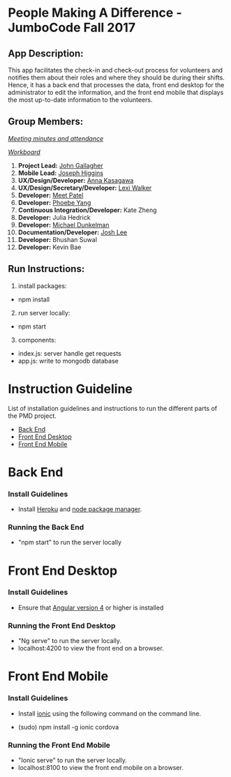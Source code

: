 # People Making A Difference - JumboCode Fall 2017

## App Description:

This app facilitates the check-in and check-out process for volunteers and notifies them about their roles and where they should be during their shifts. Hence, it has a back end that processes the data, front end desktop for the administrator to edit the information, and the front end mobile that displays the most up-to-date information to the volunteers.

## Group Members:
*[Meeting minutes and attendance](https://docs.google.com/document/d/1N00NRzfpxZeS0YZdeWgylskesGnfoaIyY7nKHNsEuiQ/edit?ts=59dc25a2)*

*[Workboard](https://trello.com/b/IyjLEkna/jumbocode-2017-pmd)*

1. **Project Lead:** [John Gallagher](http://www.johnjamesgallagher.com/)
2. **Mobile Lead:** [Joseph Higgins](https://adma.re/)
3. **UX/Design/Developer:** [Anna Kasagawa](http://kasagawa.github.io)
4. **UX/Design/Secretary/Developer:** [Lexi Walker](https://github.com/lexi-walker)
5. **Developer:** [Meet Patel](https://github.com/Meetia)
6. **Developer:** [Phoebe Yang](https://yyang08.github.io)
7. **Continuous Integration/Developer:** Kate Zheng
8. **Developer:** Julia Hedrick
9. **Developer:** [Michael Dunkelman](https://github.com/mdunkelman)
10. **Documentation/Developer:** [Josh Lee](http://joshleetufts.com/)
11. **Developer:** Bhushan Suwal
12. **Developer:** Kevin Bae

## Run Instructions:
1. install packages:
- npm install

2. run server locally:
- npm start

3. components:
- index.js: server handle get requests
- app.js: write to mongodb database

# Instruction Guideline

List of installation guidelines and instructions to run the different parts of the PMD project. 

* [Back End](#back-end)
* [Front End Desktop](#front-end-desktop)
* [Front End Mobile](#front-end-mobile)

# Back End

### Install Guidelines 

* Install [Heroku](https://devcenter.heroku.com/articles/getting-started-with-nodejs#set-up) and [node package manager](https://www.npmjs.com/get-npm?utm_source=house&utm_medium=homepage&utm_campaign=free%20orgs&utm_term=Install%20npm).

### Running the Back End 
* "npm start" to run the server locally

# Front End Desktop

### Install Guidelines 

* Ensure that [Angular version 4](https://angular.io/guide/quickstart) or higher is installed

### Running the Front End Desktop

* "Ng serve" to run the server locally.
* localhost:4200 to view the front end on a browser.

# Front End Mobile

### Install Guidelines 

* Install [ionic](https://ionicframework.com/docs/intro/installation/) using the following command on the command line.
- (sudo) npm install -g ionic cordova 

### Running the Front End Mobile

* "Ionic serve" to run the server locally.
* localhost:8100 to view the front end mobile on a browser.
